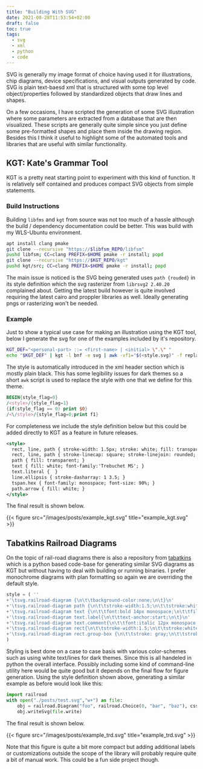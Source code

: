 ```yaml
---
title: "Building With SVG"
date: 2021-08-28T11:53:54+02:00
draft: false
toc: true
tags:
  - svg
  - xml
  - python
  - code
---
```


SVG is generally my image format of choice having used it for illustrations,
chip diagrams, device specifications, and visual outputs generated by code.
SVG is plain text-baesd xml that is structured with some top level
object/properties followed by standardized objects that draw lines and shapes.

On a few occasions, I have scripted the generation of some SVG illustration
where some parameters are extracted from a database that are then visualized.
These scripts are generally quite simple since you just define some
pre-formatted shapes and place them inside the drawing region. Besides this
I think it useful to highlight some of the automated tools and libraries
that are useful with similar functionality.

## KGT: Kate's Grammar Tool

KGT is a pretty neat starting point to experiment with this kind of function.
It is relatively self contained and produces compact SVG objects from simple
statements.

### Build Instructions

Building `libfms` and `kgt` from source was not too much of a hassle although
the build / dependency documentation could be better. This was build with my
WLS-Ubuntu environment.

``` bash
apt install clang pmake
git clone --recursive "https://$libfsm_REPO/libfsm"
pushd libfsm; CC=clang PREFIX=$HOME pmake -r install; popd
git clone --recursive "https://$KGT_REPO/kgt"
pushd kgt/src; CC=clang PREFIX=$HOME pmake -r install; popd
```

The main issue is noticed
is the SVG being generated uses `path {rouded}` in its style definition which
the svg rasterizer from `librsvg2 2.40.20` complained about. Getting the latest
build however is quite involved requiring the latest cairo and proppler
libraries as well. Ideally generating pngs or rasterizing won't be needed.

### Example

Just to show a typical use case for making an illustration using the KGT tool,
below I generate the svg for one of the examples included by it's repository.

``` bash
KGT_DEF="<personal-part> ::= <first-name> | <initial> \".\" "
echo "$KGT_DEF" | kgt -l bnf -e svg | awk -vf1="$(<style.svg)" -f replace_style.awk > example_kgt.svg
```

The style is automatically introduced in the xml header section which is mostly
plain black. This has some legibility issues for dark themes so a short `awk`
script is used to replace the style with one that we define for this theme.

``` awk
BEGIN{style_flag=0}
/<style>/{style_flag=1}
{if(style_flag == 0) print $0}
/<\/style>/{style_flag=0;print f1}
```

For completeness we include the style definition below but this could be
added directly to KGT as a feature in future releases.

``` xml
<style>
  rect, line, path { stroke-width: 1.5px; stroke: white; fill: transparent; }
  rect, line, path { stroke-linecap: square; stroke-linejoin: rounded; }
  path { fill: transparent; }
  text { fill: white; font-family:'Trebuchet MS'; }
  text.literal {  }
  line.ellipsis { stroke-dasharray: 1 3.5; }
  tspan.hex { font-family: monospace; font-size: 90%; }
  path.arrow { fill: white; }
</style>
```

The final result is shown below.

{{< figure src="/images/posts/example_kgt.svg" title="example_kgt.svg" >}}

## Tabatkins Railroad Diagrams

On the topic of rail-road diagrams there is also a repository from
[tabatkins](https://github.com/tabatkins/railroad-diagrams) which is a python
based code-base for generating similar SVG diagrams as KGT but without having
to deal with building or running binaries. I prefer monochrome diagrams with
plan formatting so again we are overriding the default style.

``` python
style = ( ''
+'\tsvg.railroad-diagram {\n\t\tbackground-color:none;\n\t}\n'
+'\tsvg.railroad-diagram path {\n\t\tstroke-width:1.5;\n\t\tstroke:white;\n\t\tfill:rgba(0,0,0,0);\n\t}\n'
+'\tsvg.railroad-diagram text {\n\t\tfont:bold 14px monospace;\n\t\tfill: white;\n\t\ttext-anchor:middle;\n\t}\n'
+'\tsvg.railroad-diagram text.label{\n\t\ttext-anchor:start;\n\t}\n'
+'\tsvg.railroad-diagram text.comment{\n\t\tfont:italic 12px monospace;\n\t}\n'
+'\tsvg.railroad-diagram rect{\n\t\tstroke-width:1.5;\n\t\tstroke:white;\n\t\tfill:none;\n\t}\n'
+'\tsvg.railroad-diagram rect.group-box {\n\t\tstroke: gray;\n\t\tstroke-dasharray: 10 5;\n\t\tfill: none;\n\t}\n'
)
```

Styling is best done on a case to case basis with various color-schemes such as
using white text/lines for dark themes. Since this is all handeled in python
the overall interface. Possibly including some kind of command-line utility
here would be quite good but it depends on the final flow for figure generation.
Using the style definition shown above, generating a similar example as before
would look like this:

``` python
import railroad
with open("./posts/test.svg","w+") as file:
    obj = railroad.Diagram("foo", railroad.Choice(0, "bar", "baz"), css=style)
    obj.writeSvg(file.write)
```

The final result is shown below.

{{< figure src="/images/posts/example_trd.svg" title="example_trd.svg" >}}

Note that this figure is quite a bit more compact but adding additional labels
or customizations outside the scope of the library will probably require
quite a bit of manual work. This could be a fun side project though.

